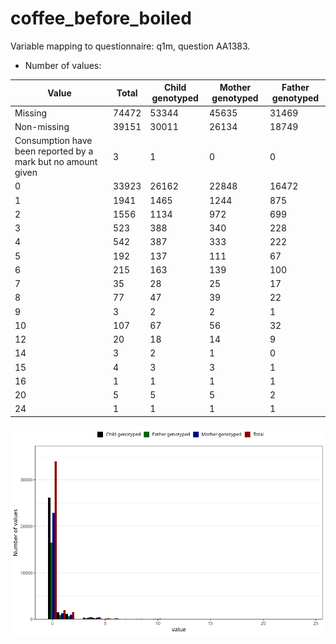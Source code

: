 # coffee_before_boiled
Variable mapping to questionnaire: q1m, question AA1383.
- Number of values:

| Value | Total | Child genotyped | Mother genotyped | Father genotyped |
| ----- | ----- | --------------- | ---------------- | ---------------- |
| Missing | 74472 | 53344 | 45635 | 31469 |
| Non-missing | 39151 | 30011 | 26134 | 18749 |
| Consumption have been reported by a mark but no amount given | 3 | 1 | 0 |0 |
| 0 | 33923 | 26162 | 22848 | 16472 |
| 1 | 1941 | 1465 | 1244 | 875 |
| 2 | 1556 | 1134 | 972 | 699 |
| 3 | 523 | 388 | 340 | 228 |
| 4 | 542 | 387 | 333 | 222 |
| 5 | 192 | 137 | 111 | 67 |
| 6 | 215 | 163 | 139 | 100 |
| 7 | 35 | 28 | 25 | 17 |
| 8 | 77 | 47 | 39 | 22 |
| 9 | 3 | 2 | 2 | 1 |
| 10 | 107 | 67 | 56 | 32 |
| 12 | 20 | 18 | 14 | 9 |
| 14 | 3 | 2 | 1 | 0 |
| 15 | 4 | 3 | 3 | 1 |
| 16 | 1 | 1 | 1 | 1 |
| 20 | 5 | 5 | 5 | 2 |
| 24 | 1 | 1 | 1 | 1 |



![](coffee_before_boiled_n.png)



